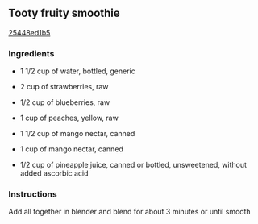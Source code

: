 ## Tooty fruity smoothie

[25448ed1b5](https://cookpad.com/us/recipes/343258-tooty-fruity-smoothie)

### Ingredients

 - 1 1/2 cup of water, bottled, generic

 - 2 cup of strawberries, raw

 - 1/2 cup of blueberries, raw

 - 1 cup of peaches, yellow, raw

 - 1 1/2 cup of mango nectar, canned

 - 1 cup of mango nectar, canned

 - 1/2 cup of pineapple juice, canned or bottled, unsweetened, without added ascorbic acid

### Instructions

Add all together in blender and blend for about 3 minutes or until smooth